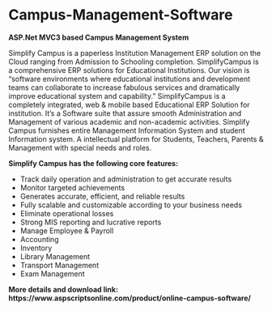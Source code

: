 # Campus-Management-Software
<b>ASP.Net MVC3 based Campus Management System</b>

Simplify Campus is a paperless Institution Management ERP solution on the Cloud ranging from Admission to Schooling completion. SimplifyCampus is a comprehensive ERP solutions for Educational Institutions. Our vision is “software environments where educational institutions and development teams can collaborate to increase fabulous services and dramatically improve educational system and capability.” SimplifyCampus is a completely integrated, web & mobile based Educational ERP Solution for institution. It’s a Software suite that assure smooth Administration and Management of various academic and non-academic activities. Simplify Campus furnishes entire Management Information System and student Information system. A intellectual platform for Students, Teachers, Parents & Management with special needs and roles.

<b>Simplify Campus has the following core features:</b>

<ul>
<li>Track daily operation and administration to get accurate results</li>
<li>Monitor targeted achievements</li>
<li>Generates accurate, efficient, and reliable results</li>
<li>Fully scalable and customizable according to your business needs</li>
<li>Eliminate operational losses</li>
<li>Strong MIS reporting and lucrative reports</li>
<li>Manage Employee & Payroll</li>
<li>Accounting</li>
<li>Inventory</li>
<li>Library Management</li>
<li>Transport Management</li>
<li>Exam Management</li>
</ul>
<b>More details and download link:</b><br>
<b>https://www.aspscriptsonline.com/product/online-campus-software/</b>
